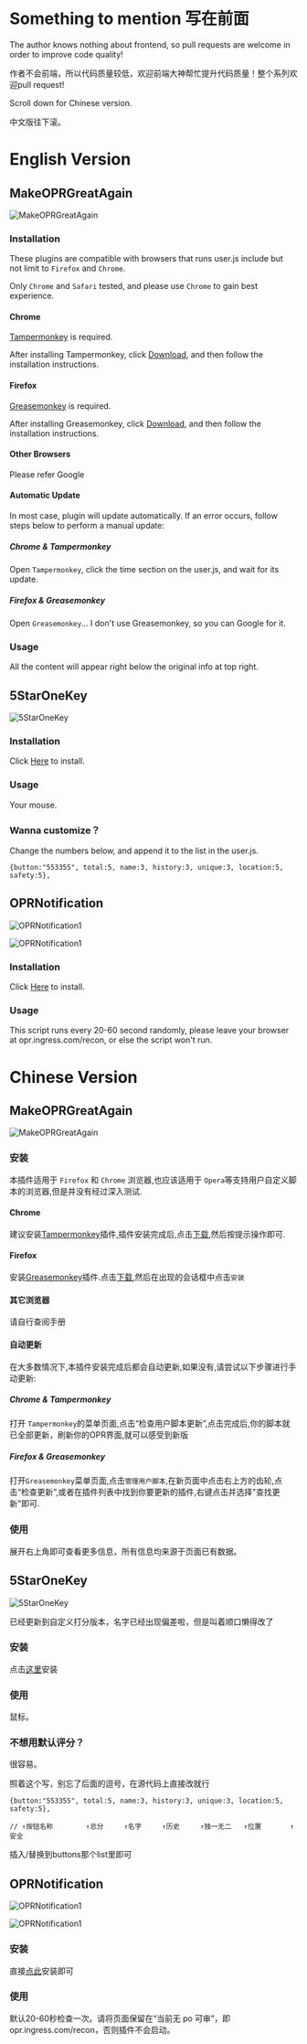 # Something to mention 写在前面

The author knows nothing about frontend, so pull requests are welcome in order to improve code quality!

作者不会前端，所以代码质量较低，欢迎前端大神帮忙提升代码质量！整个系列欢迎pull request!

Scroll down for Chinese version.

中文版往下滚。

# English Version

## MakeOPRGreatAgain

![MakeOPRGreatAgain](https://github.com/jqqqqqqqqqq/MakeOPRGreatAgain/raw/master/resources/MakeOPRGreatAgain.png)

### Installation

These plugins are compatible with browsers that runs user.js include but not limit to ``Firefox`` and ``Chrome``.

Only ``Chrome`` and ``Safari`` tested, and please use ``Chrome`` to gain best experience.

#### Chrome

[Tampermonkey](https://chrome.google.com/webstore/detail/tampermonkey/dhdgffkkebhmkfjojejmpbldmpobfkfo) is required.

After installing Tampermonkey, click [Download](https://github.com/jqqqqqqqqqq/MakeOPRGreatAgain/raw/master/MakeOPRGreateAgain.user.js), and then follow the installation instructions.

#### Firefox
[Greasemonkey](https://addons.mozilla.org/en-US/firefox/addon/greasemonkey/) is required. 

After installing Greasemonkey, click [Download](https://github.com/jqqqqqqqqqq/MakeOPRGreatAgain/raw/master/MakeOPRGreateAgain.user.js), and then follow the installation instructions.

#### Other Browsers

Please refer Google

#### Automatic Update

In most case, plugin will update automatically. If an error occurs, follow steps below to perform a manual update:

##### Chrome & Tampermonkey

Open ``Tampermonkey``, click the time section on the user.js, and wait for its update.

##### Firefox & Greasemonkey

Open ``Greasemonkey``... I don't use Greasemonkey, so you can Google for it.

### Usage

All the content will appear right below the original info at top right.

## 5StarOneKey

![5StarOneKey](https://github.com/xifanu/MakeOPRGreatAgain/raw/master/resources/5StarOneKey.png)

### Installation

Click [Here](https://github.com/xifanu/MakeOPRGreatAgain/raw/master/5StarOneKey.user.js) to install.

### Usage

Your mouse.

### Wanna customize？

Change the numbers below, and append it to the list in the user.js.

```
{button:"553355", total:5, name:3, history:3, unique:3, location:5, safety:5},
```

## OPRNotification

![OPRNotification1](https://github.com/xifanu/MakeOPRGreatAgain/raw/master/resources/OPRNotification1.jpg)

![OPRNotification1](https://github.com/xifanu/MakeOPRGreatAgain/raw/master/resources/OPRNotification2.jpg)

### Installation

Click [Here](https://github.com/xifanu/MakeOPRGreatAgain/raw/master/OPRNotification.user.js) to install.

### Usage

This script runs every 20-60 second randomly, please leave your browser at opr.ingress.com/recon, or else the script won't run.

# Chinese Version

## MakeOPRGreatAgain

![MakeOPRGreatAgain](https://github.com/xifanu/MakeOPRGreatAgain/raw/master/resources/MakeOPRGreatAgain.png)

### 安装

本插件适用于 ``Firefox`` 和 ``Chrome`` 浏览器,也应该适用于 ``Opera``等支持用户自定义脚本的浏览器,但是并没有经过深入测试.

#### Chrome

建议安装[Tampermonkey](https://chrome.google.com/webstore/detail/tampermonkey/dhdgffkkebhmkfjojejmpbldmpobfkfo)插件,插件安装完成后,点击[下载](https://github.com/xifanu/MakeOPRGreatAgain/raw/master/MakeOPRGreateAgain.user.js),然后按提示操作即可.

#### Firefox
安装[Greasemonkey](https://addons.mozilla.org/en-US/firefox/addon/greasemonkey/)插件.点击[下载](https://github.com/xifanu/MakeOPRGreatAgain/raw/master/MakeOPRGreateAgain.user.js),然后在出现的会话框中点击``安装``

#### 其它浏览器

请自行查阅手册

#### 自动更新

在大多数情况下,本插件安装完成后都会自动更新,如果没有,请尝试以下步骤进行手动更新:
##### Chrome & Tampermonkey

打开 ``Tampermonkey``的菜单页面,点击“检查用户脚本更新”,点击完成后,你的脚本就已全部更新，刷新你的OPR界面,就可以感受到新版

##### Firefox & Greasemonkey

打开``Greasemonkey``菜单页面,点击``管理用户脚本``,在新页面中点击右上方的齿轮,点击“检查更新”,或者在插件列表中找到你要更新的插件,右键点击并选择"查找更新"即可.

### 使用

展开右上角即可查看更多信息，所有信息均来源于页面已有数据。

## 5StarOneKey

![5StarOneKey](https://github.com/xifanu/MakeOPRGreatAgain/raw/master/resources/5StarOneKey.png)

已经更新到自定义打分版本，名字已经出现偏差啦，但是叫着顺口懒得改了

### 安装

点击[这里](https://github.com/xifanu/MakeOPRGreatAgain/raw/master/5StarOneKey.user.js)安装

### 使用

鼠标。

### 不想用默认评分？

很容易。

照着这个写，别忘了后面的逗号，在源代码上直接改就行

```
{button:"553355", total:5, name:3, history:3, unique:3, location:5, safety:5},

// ↑按钮名称        ↑总分     ↑名字     ↑历史     ↑独一无二   ↑位置       ↑安全
```
插入/替换到buttons那个list里即可


## OPRNotification

![OPRNotification1](https://github.com/xifanu/MakeOPRGreatAgain/raw/master/resources/OPRNotification1.jpg)

![OPRNotification1](https://github.com/xifanu/MakeOPRGreatAgain/raw/master/resources/OPRNotification2.jpg)

### 安装

直接[点此](https://github.com/xifanu/MakeOPRGreatAgain/raw/master/OPRNotification.user.js)安装即可

### 使用

默认20-60秒检查一次。请将页面保留在“当前无 po 可审”，即 opr.ingress.com/recon，否则插件不会启动。
